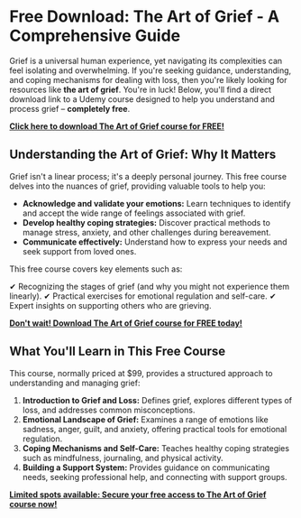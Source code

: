 # Free Download: The Art of Grief - A Comprehensive Guide

Grief is a universal human experience, yet navigating its complexities can feel isolating and overwhelming. If you're seeking guidance, understanding, and coping mechanisms for dealing with loss, then you're likely looking for resources like **the art of grief**. You're in luck! Below, you'll find a direct download link to a Udemy course designed to help you understand and process grief – **completely free**.

[**Click here to download The Art of Grief course for FREE!**](https://udemywork.com/the-art-of-grief)

## Understanding the Art of Grief: Why It Matters

Grief isn't a linear process; it's a deeply personal journey. This free course delves into the nuances of grief, providing valuable tools to help you:

*   **Acknowledge and validate your emotions:** Learn techniques to identify and accept the wide range of feelings associated with grief.
*   **Develop healthy coping strategies:** Discover practical methods to manage stress, anxiety, and other challenges during bereavement.
*   **Communicate effectively:** Understand how to express your needs and seek support from loved ones.

This free course covers key elements such as:

✔ Recognizing the stages of grief (and why you might not experience them linearly).
✔ Practical exercises for emotional regulation and self-care.
✔ Expert insights on supporting others who are grieving.

[**Don't wait! Download The Art of Grief course for FREE today!**](https://udemywork.com/the-art-of-grief)

## What You'll Learn in This Free Course

This course, normally priced at \$99, provides a structured approach to understanding and managing grief:

1.  **Introduction to Grief and Loss:** Defines grief, explores different types of loss, and addresses common misconceptions.
2.  **Emotional Landscape of Grief:** Examines a range of emotions like sadness, anger, guilt, and anxiety, offering practical tools for emotional regulation.
3.  **Coping Mechanisms and Self-Care:** Teaches healthy coping strategies such as mindfulness, journaling, and physical activity.
4.  **Building a Support System:** Provides guidance on communicating needs, seeking professional help, and connecting with support groups.

[**Limited spots available: Secure your free access to The Art of Grief course now!**](https://udemywork.com/the-art-of-grief)
